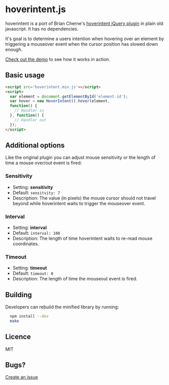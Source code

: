 # hoverintent.js

hoverintent is a port of Brian Cherne's [hoverintent jQuery plugin](http://cherne.net/brian/resources/jquery.hoverIntent.html)
in plain old javascript. It has no dependencies.

It's goal is to determine a users intention when hovering over an element by triggering a mouseover event when the cursor position
has slowed down enough.

[Check out the demo](http://tristen.ca/hoverintent.js) to see how it works in action.

## Basic usage

``` html
<script src='hoverintent.min.js'></script>
<script>
  var element = document.getElementById('element-id');
  var hover = new HoverIntent().hover(element,
  function() {
    // Handler in
  }, function() {
    // Handler out
  });
</script>
```

## Additional options
Like the original plugin you can adjust mouse sensitivity or the length of time a mouse over/out event is fired:

### Sensitivity
- Setting: __sensitivity__
- Default: `sensitvity: 7`
- Description: The value (in pixels) the mouse cursor should not travel beyond while hoverintent waits to trigger the mouseover event.

### Interval
- Setting: __interval__
- Default: `interval: 100`
- Description:  The length of time hoverintent waits to re-read mouse coordinates.

### Timeout
- Setting: __timeout__
- Default: `timeout: 0`
- Description:  The length of time the mouseout event is fired.

## Building

Developers can rebuild the minified library by running:

``` bash
  npm install --dev
  make
```

## Licence

MIT

## Bugs?

[Create an issue](https://github.com/tristen/hoverintent.js/issues)
